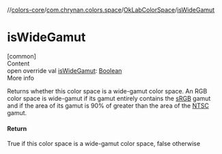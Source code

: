 //[colors-core](../../../index.md)/[com.chrynan.colors.space](../index.md)/[OkLabColorSpace](index.md)/[isWideGamut](is-wide-gamut.md)



# isWideGamut  
[common]  
Content  
open override val [isWideGamut](is-wide-gamut.md): [Boolean](https://kotlinlang.org/api/latest/jvm/stdlib/kotlin/-boolean/index.html)  
More info  


Returns whether this color space is a wide-gamut color space. An RGB color space is wide-gamut if its gamut entirely contains the [sRGB](../-color-spaces/-s-r-g-b.md) gamut and if the area of its gamut is 90% of greater than the area of the [NTSC](../-color-spaces/-n-t-s-c_1953.md) gamut.



#### Return  


True if this color space is a wide-gamut color space, false otherwise

  



